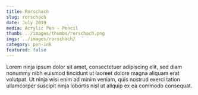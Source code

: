 ```yaml
---
title: Rorschach
slug: rorschach
date: July 2019
media: Acrylic Pen - Pencil
thumb: ../images/thumbs/rorschach.png
imgs: ../images/rorschach/
category: pen-ink
featured: false
---
```


Lorem ninja ipsum dolor sit amet, consectetuer adipiscing elit, sed diam nonummy nibh euismod tincidunt ut laoreet dolore magna aliquam erat volutpat. Ut ninja wisi enim ad minim veniam, quis nostrud exerci tation ullamcorper suscipit ninja lobortis nisl ut aliquip ex ea commodo consequat.